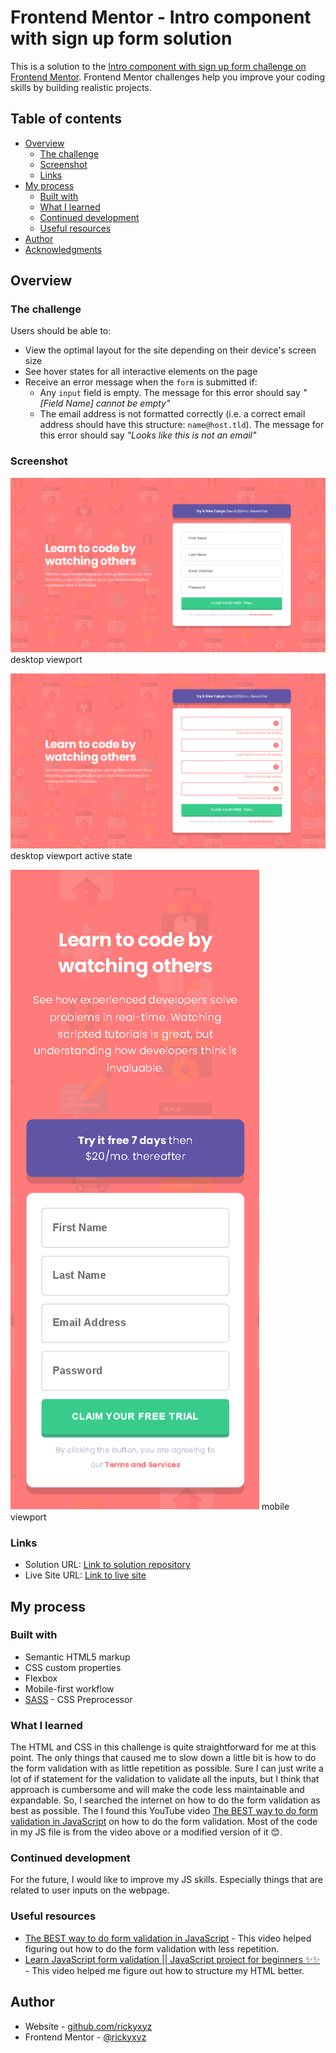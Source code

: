 # Frontend Mentor - Intro component with sign up form solution

This is a solution to the [Intro component with sign up form challenge on Frontend Mentor](https://www.frontendmentor.io/challenges/intro-component-with-signup-form-5cf91bd49edda32581d28fd1). Frontend Mentor challenges help you improve your coding skills by building realistic projects.

## Table of contents

- [Overview](#overview)
  - [The challenge](#the-challenge)
  - [Screenshot](#screenshot)
  - [Links](#links)
- [My process](#my-process)
  - [Built with](#built-with)
  - [What I learned](#what-i-learned)
  - [Continued development](#continued-development)
  - [Useful resources](#useful-resources)
- [Author](#author)
- [Acknowledgments](#acknowledgments)

## Overview

### The challenge

Users should be able to:

- View the optimal layout for the site depending on their device's screen size
- See hover states for all interactive elements on the page
- Receive an error message when the `form` is submitted if:
  - Any `input` field is empty. The message for this error should say *"[Field Name] cannot be empty"*
  - The email address is not formatted correctly (i.e. a correct email address should have this structure: `name@host.tld`). The message for this error should say *"Looks like this is not an email"*

### Screenshot

![desktop viewport](./screenshot/intro-component-with-sign-up-form-desktop.png)
desktop viewport

![desktop viewport active state](./screenshot/intro-component-with-sign-up-form-desktop-active.png)
desktop viewport active state

![mobile viewport](./screenshot/intro-component-with-sign-up-form-mobile.png)
mobile viewport

### Links

- Solution URL: [Link to solution repository](https://github.com/rickyxyz/frontendmentor-projects/tree/main/intro-component-with-signup-form-master)
- Live Site URL: [Link to live site](https://rickyxyz.github.io/frontendmentor-projects/intro-component-with-signup-form-master/index.html)

## My process

### Built with

- Semantic HTML5 markup
- CSS custom properties
- Flexbox
- Mobile-first workflow
- [SASS](https://sass-lang.com/) - CSS Preprocessor

### What I learned

The HTML and CSS in this challenge is quite straightforward for me at this point.
The only things that caused me to slow down a little bit is how to do the form validation with as little repetition as possible.
Sure I can just write a lot of if statement for the validation to validate all the inputs, but I think that approach is cumbersome
and will make the code less maintainable and expandable. So, I searched the internet on how to do the form validation as best as possible.
The I found this YouTube video [The BEST way to do form validation in JavaScript](https://youtu.be/iyngFd6f8ko) on how to do the form validation.
Most of the code in my JS file is from the video above or a modified version of it 😊.

### Continued development

For the future, I would like to improve my JS skills. Especially things that are related to user inputs on the webpage.

### Useful resources

- [The BEST way to do form validation in JavaScript](https://youtu.be/iyngFd6f8ko) - This video helped figuring out how to do the form validation with less repetition.
- [Learn JavaScript form validation || JavaScript project for beginners ✨✨](https://youtu.be/VufN46OyFng) - This video helped me figure out how to structure my HTML better.

## Author

- Website - [github.com/rickyxyz](https://github.com/rickyxyz)
- Frontend Mentor - [@rickyxyz](https://www.frontendmentor.io/profile/rickyxyz)
